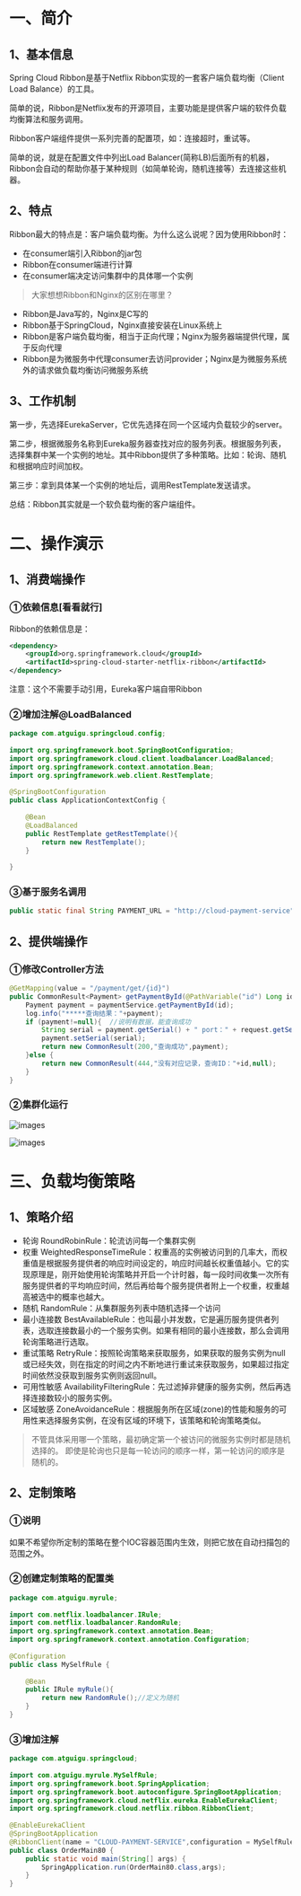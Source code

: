 # 一、简介
## 1、基本信息
<p>Spring Cloud Ribbon是基于Netflix Ribbon实现的一套客户端负载均衡（Client Load Balance）的工具。</p>

<p>简单的说，Ribbon是Netflix发布的开源项目，主要功能是提供客户端的软件负载均衡算法和服务调用。</p>

<p>Ribbon客户端组件提供一系列完善的配置项，如：连接超时，重试等。</p>

<p>简单的说，就是在配置文件中列出Load Balancer(简称LB)后面所有的机器，Ribbon会自动的帮助你基于某种规则（如简单轮询，随机连接等）去连接这些机器。</p>

## 2、特点
Ribbon最大的特点是：客户端负载均衡。为什么这么说呢？因为使用Ribbon时：
- 在consumer端引入Ribbon的jar包
- Ribbon在consumer端进行计算
- 在consumer端决定访问集群中的具体哪一个实例

> 大家想想Ribbon和Nginx的区别在哪里？
- Ribbon是Java写的，Nginx是C写的
- Ribbon基于SpringCloud，Nginx直接安装在Linux系统上
- Ribbon是客户端负载均衡，相当于正向代理；Nginx为服务器端提供代理，属于反向代理
- Ribbon是为微服务中代理consumer去访问provider；Nginx是为微服务系统外的请求做负载均衡访问微服务系统

## 3、工作机制
<p>第一步，先选择EurekaServer，它优先选择在同一个区域内负载较少的server。</p>

<p>第二步，根据微服务名称到Eureka服务器查找对应的服务列表。根据服务列表，选择集群中某一个实例的地址。其中Ribbon提供了多种策略。比如：轮询、随机和根据响应时间加权。</p>

<p>第三步：拿到具体某一个实例的地址后，调用RestTemplate发送请求。</p>

总结：Ribbon其实就是一个软负载均衡的客户端组件。

# 二、操作演示
## 1、消费端操作
### ①依赖信息[看看就行]
Ribbon的依赖信息是：
```xml
<dependency>
	<groupId>org.springframework.cloud</groupId>
	<artifactId>spring-cloud-starter-netflix-ribbon</artifactId>
</dependency>
```
注意：这个不需要手动引用，Eureka客户端自带Ribbon

### ②增加注解@LoadBalanced
```java
package com.atguigu.springcloud.config;  
  
import org.springframework.boot.SpringBootConfiguration;  
import org.springframework.cloud.client.loadbalancer.LoadBalanced;  
import org.springframework.context.annotation.Bean;  
import org.springframework.web.client.RestTemplate;  
  
@SpringBootConfiguration  
public class ApplicationContextConfig {  
  
    @Bean  
    @LoadBalanced    
    public RestTemplate getRestTemplate(){  
        return new RestTemplate();  
    }  
  
}
```

### ③基于服务名调用
```java
public static final String PAYMENT_URL = "http://cloud-payment-service";
```

## 2、提供端操作
### ①修改Controller方法
```java
@GetMapping(value = "/payment/get/{id}")  
public CommonResult<Payment> getPaymentById(@PathVariable("id") Long id, HttpServletRequest request){  
    Payment payment = paymentService.getPaymentById(id);  
    log.info("*****查询结果："+payment);  
    if (payment!=null){  //说明有数据，能查询成功  
        String serial = payment.getSerial() + " port：" + request.getServerPort();  
        payment.setSerial(serial);  
        return new CommonResult(200,"查询成功",payment);  
    }else {  
        return new CommonResult(444,"没有对应记录，查询ID："+id,null);  
    }  
}
```

### ②集群化运行
![images](./images/img140.png)

![images](./images/img141.png)

# 三、负载均衡策略
## 1、策略介绍
-   轮询 RoundRobinRule：轮流访问每一个集群实例
-   权重 WeightedResponseTimeRule：权重高的实例被访问到的几率大，而权重值是根据服务提供者的响应时间设定的，响应时间越长权重值越小。它的实现原理是，刚开始使用轮询策略并开启一个计时器，每一段时间收集一次所有服务提供者的平均响应时间，然后再给每个服务提供者附上一个权重，权重越高被选中的概率也越大。
-   随机 RandomRule：从集群服务列表中随机选择一个访问
-   最小连接数 BestAvailableRule：也叫最小并发数，它是遍历服务提供者列表，选取连接数最小的⼀个服务实例。如果有相同的最小连接数，那么会调用轮询策略进行选取。
-   重试策略 RetryRule：按照轮询策略来获取服务，如果获取的服务实例为null或已经失效，则在指定的时间之内不断地进行重试来获取服务，如果超过指定时间依然没获取到服务实例则返回null。
-   可用性敏感 AvailabilityFilteringRule：先过滤掉非健康的服务实例，然后再选择连接数较小的服务实例。
-   区域敏感 ZoneAvoidanceRule：根据服务所在区域(zone)的性能和服务的可用性来选择服务实例，在没有区域的环境下，该策略和轮询策略类似。

> 不管具体采用哪一个策略，最初确定第一个被访问的微服务实例时都是随机选择的。 即使是轮询也只是每一轮访问的顺序一样，第一轮访问的顺序是随机的。

## 2、定制策略
### ①说明
如果不希望你所定制的策略在整个IOC容器范围内生效，则把它放在自动扫描包的范围之外。

### ②创建定制策略的配置类
```java
package com.atguigu.myrule;  
  
import com.netflix.loadbalancer.IRule;  
import com.netflix.loadbalancer.RandomRule;  
import org.springframework.context.annotation.Bean;  
import org.springframework.context.annotation.Configuration;  
  
@Configuration  
public class MySelfRule {  
  
    @Bean  
    public IRule myRule(){  
        return new RandomRule();//定义为随机  
    }  
}
```

### ③增加注解
```java
package com.atguigu.springcloud;  
  
import com.atguigu.myrule.MySelfRule;  
import org.springframework.boot.SpringApplication;  
import org.springframework.boot.autoconfigure.SpringBootApplication;  
import org.springframework.cloud.netflix.eureka.EnableEurekaClient;  
import org.springframework.cloud.netflix.ribbon.RibbonClient;  
  
@EnableEurekaClient  
@SpringBootApplication  
@RibbonClient(name = "CLOUD-PAYMENT-SERVICE",configuration = MySelfRule.class)
public class OrderMain80 {  
    public static void main(String[] args) {  
        SpringApplication.run(OrderMain80.class,args);
    }  
}
```
